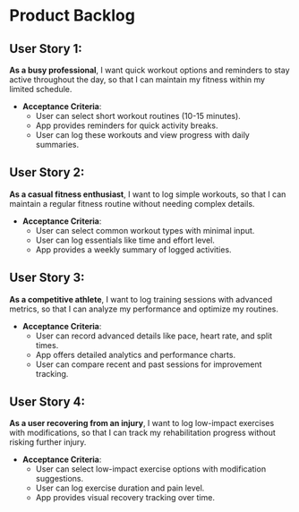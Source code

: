 # Product Backlog

## User Story 1:
**As a busy professional**, I want quick workout options and reminders to stay active throughout the day, so that I can maintain my fitness within my limited schedule.
  - **Acceptance Criteria**:
    - User can select short workout routines (10-15 minutes).
    - App provides reminders for quick activity breaks.
    - User can log these workouts and view progress with daily summaries.

## User Story 2:
**As a casual fitness enthusiast**, I want to log simple workouts, so that I can maintain a regular fitness routine without needing complex details.
  - **Acceptance Criteria**:
    - User can select common workout types with minimal input.
    - User can log essentials like time and effort level.
    - App provides a weekly summary of logged activities.

## User Story 3:
**As a competitive athlete**, I want to log training sessions with advanced metrics, so that I can analyze my performance and optimize my routines.
  - **Acceptance Criteria**:
    - User can record advanced details like pace, heart rate, and split times.
    - App offers detailed analytics and performance charts.
    - User can compare recent and past sessions for improvement tracking.

## User Story 4:
**As a user recovering from an injury**, I want to log low-impact exercises with modifications, so that I can track my rehabilitation progress without risking further injury.
  - **Acceptance Criteria**:
    - User can select low-impact exercise options with modification suggestions.
    - User can log exercise duration and pain level.
    - App provides visual recovery tracking over time.

